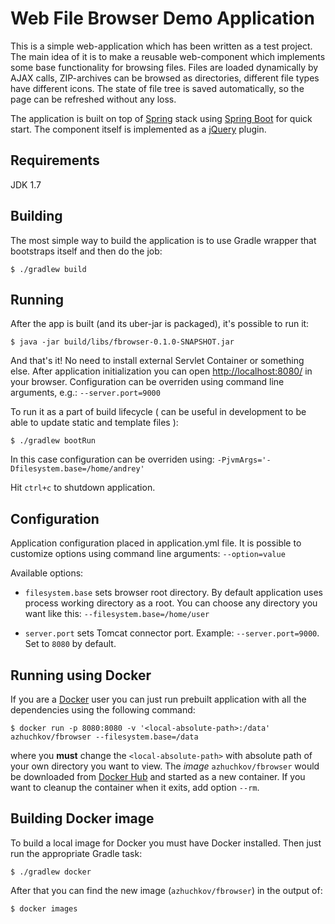  Web File Browser Demo Application
==================================

This is a simple web-application which has been written as a test project. The main idea of it is to make a reusable
web-component which implements some base functionality for browsing files. Files are loaded dynamically by AJAX calls,
ZIP-archives can be browsed as directories, different file types have different icons. The state of file tree is 
saved automatically, so the page can be refreshed without any loss. 

The application is built on top of [Spring](https://spring.io/) stack 
using [Spring Boot](https://projects.spring.io/spring-boot/) for quick start.
The component itself is implemented as a [jQuery](https://jquery.com/) plugin. 


Requirements
------------

JDK 1.7


Building
--------
The most simple way to build the application is to use Gradle wrapper that bootstraps itself and then do the job:

`$ ./gradlew build`


Running
-------

After the app is built (and its uber-jar is packaged), it's possible to run it:

`$ java -jar build/libs/fbrowser-0.1.0-SNAPSHOT.jar`

And that's it! No need to install external Servlet Container or something else. After application initialization 
you can open <http://localhost:8080/> in your browser. Configuration can be overriden using command line arguments, 
e.g.: `--server.port=9000`

To run it as a part of build lifecycle ( can be useful in development to be able to update static and template files ):

`$ ./gradlew bootRun`

In this case configuration can be overriden using: `-PjvmArgs='-Dfilesystem.base=/home/andrey'`

Hit `ctrl+c` to shutdown application.


Configuration
-------------

Application configuration placed in application.yml file. It is possible to customize options
using command line arguments: `--option=value`

Available options:

  * `filesystem.base` sets browser root directory. By default application uses process working directory as a root.
    You can choose any directory you want like this: `--filesystem.base=/home/user`

  * `server.port` sets Tomcat connector port. Example: `--server.port=9000`. Set to `8080` by default.


Running using Docker
--------------------

If you are a [Docker](https://www.docker.com/) user you can just run prebuilt application with all the dependencies 
using the following command:

`$ docker run -p 8080:8080 -v '<local-absolute-path>:/data' azhuchkov/fbrowser --filesystem.base=/data`

where you __must__ change the `<local-absolute-path>` with absolute path of your own directory you want to view.
The _image_ `azhuchkov/fbrowser` would be downloaded from [Docker Hub](https://hub.docker.com/r/azhuchkov/fbrowser/) 
and started as a new container. If you want to cleanup the container when it exits, add option `--rm`.


Building Docker image
---------------------

To build a local image for Docker you must have Docker installed. Then just run the appropriate Gradle task:

`$ ./gradlew docker`

After that you can find the new image (`azhuchkov/fbrowser`) in the output of: 

`$ docker images`

 